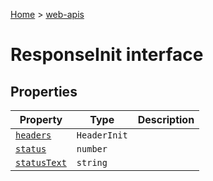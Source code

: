 <!-- docId=web-apis.responseinit -->

[Home](./index.md) &gt; [web-apis](./web-apis.md)

# ResponseInit interface


## Properties

|  Property | Type | Description |
|  --- | --- | --- |
|  [`headers`](./web-apis.responseinit.headers.md) | `HeaderInit` |  |
|  [`status`](./web-apis.responseinit.status.md) | `number` |  |
|  [`statusText`](./web-apis.responseinit.statustext.md) | `string` |  |

